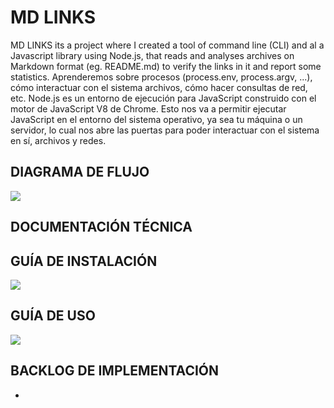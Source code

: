 # MD LINKS
 MD LINKS its a project where I created a tool of command line (CLI) and al a Javascript library using Node.js, that reads and analyses archives on Markdown format (eg. README.md) to verify the links in it and report some statistics.<n>
 Aprenderemos sobre procesos (process.env, process.argv, ...), cómo interactuar con el sistema archivos, cómo hacer consultas de red, etc.<n>
Node.js es un entorno de ejecución para JavaScript construido con el motor de JavaScript V8 de Chrome. 
Esto nos va a permitir ejecutar JavaScript en el entorno del sistema operativo, ya sea tu máquina o un servidor, lo cual nos abre las puertas para poder interactuar con el sistema en sí, archivos y redes.

## DIAGRAMA DE FLUJO

<img src = "IMGS/">

## DOCUMENTACIÓN TÉCNICA


## GUÍA DE INSTALACIÓN

<img src = "IMGS/">

## GUÍA DE USO

<img src = "IMGS/">

## BACKLOG DE IMPLEMENTACIÓN

* 
